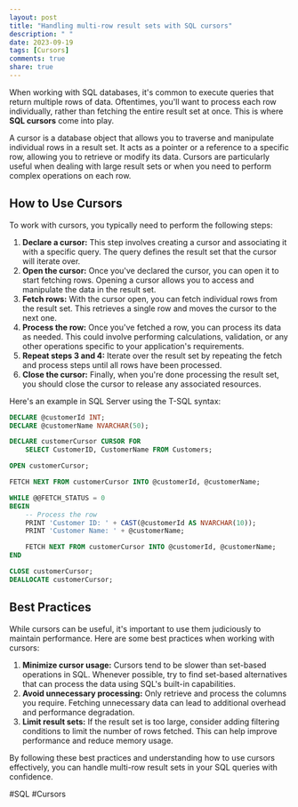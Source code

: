 ```yaml
---
layout: post
title: "Handling multi-row result sets with SQL cursors"
description: " "
date: 2023-09-19
tags: [Cursors]
comments: true
share: true
---
```


When working with SQL databases, it's common to execute queries that return multiple rows of data. Oftentimes, you'll want to process each row individually, rather than fetching the entire result set at once. This is where **SQL cursors** come into play.

A cursor is a database object that allows you to traverse and manipulate individual rows in a result set. It acts as a pointer or a reference to a specific row, allowing you to retrieve or modify its data. Cursors are particularly useful when dealing with large result sets or when you need to perform complex operations on each row.

## How to Use Cursors

To work with cursors, you typically need to perform the following steps:

1. **Declare a cursor:** This step involves creating a cursor and associating it with a specific query. The query defines the result set that the cursor will iterate over.
2. **Open the cursor:** Once you've declared the cursor, you can open it to start fetching rows. Opening a cursor allows you to access and manipulate the data in the result set.
3. **Fetch rows:** With the cursor open, you can fetch individual rows from the result set. This retrieves a single row and moves the cursor to the next one.
4. **Process the row:** Once you've fetched a row, you can process its data as needed. This could involve performing calculations, validation, or any other operations specific to your application's requirements.
5. **Repeat steps 3 and 4:** Iterate over the result set by repeating the fetch and process steps until all rows have been processed.
6. **Close the cursor:** Finally, when you're done processing the result set, you should close the cursor to release any associated resources.

Here's an example in SQL Server using the T-SQL syntax:

```sql
DECLARE @customerId INT;
DECLARE @customerName NVARCHAR(50);

DECLARE customerCursor CURSOR FOR
    SELECT CustomerID, CustomerName FROM Customers;

OPEN customerCursor;

FETCH NEXT FROM customerCursor INTO @customerId, @customerName;

WHILE @@FETCH_STATUS = 0
BEGIN
    -- Process the row
    PRINT 'Customer ID: ' + CAST(@customerId AS NVARCHAR(10));
    PRINT 'Customer Name: ' + @customerName;

    FETCH NEXT FROM customerCursor INTO @customerId, @customerName;
END

CLOSE customerCursor;
DEALLOCATE customerCursor;
```

## Best Practices

While cursors can be useful, it's important to use them judiciously to maintain performance. Here are some best practices when working with cursors:

1. **Minimize cursor usage:** Cursors tend to be slower than set-based operations in SQL. Whenever possible, try to find set-based alternatives that can process the data using SQL's built-in capabilities.
2. **Avoid unnecessary processing:** Only retrieve and process the columns you require. Fetching unnecessary data can lead to additional overhead and performance degradation.
3. **Limit result sets:** If the result set is too large, consider adding filtering conditions to limit the number of rows fetched. This can help improve performance and reduce memory usage.
  
By following these best practices and understanding how to use cursors effectively, you can handle multi-row result sets in your SQL queries with confidence.

#SQL #Cursors